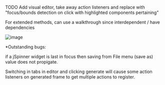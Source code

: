 TODO 
Add visual editor, take away action listeners and replace with "focus/bounds detection on click with highlighted components pertaining"

For extended methods, can use a walkthrough since interdependent / have dependencies

![image](https://github.com/user-attachments/assets/11ae1b1b-2d46-4fc0-b8f7-36ff29303acc)

*Outstanding bugs:

if a jSpinner widget is last in focus then saving from File menu (save as) value does not propigate.

Switching in tabs in editor and clicking generate will cause some action listeners on generated frame to get multiple actions to register.
